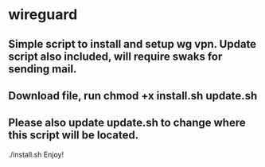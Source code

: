 # wireguard
Simple script to install and setup wg vpn. 
Update script also included, will require swaks for sending mail.  
-
Download file, run chmod +x install.sh update.sh
-
Please also update update.sh to change where this script will be located. 
-
./install.sh
Enjoy!
